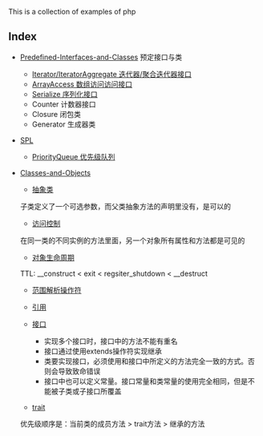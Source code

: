 This is a collection of examples of php

## Index

* [Predefined-Interfaces-and-Classes](https://github.com/cyub/code-examples/tree/master/php/Predefined-Interfaces-and-Classes) 预定接口与类
    * [Iterator/IteratorAggregate 迭代器/聚合迭代器接口](https://github.com/cyub/code-examples/blob/master/php/Predefined-Interfaces-and-Classes/myIterator.php)
    * [ArrayAccess 数组访问访问接口](https://github.com/cyub/code-examples/blob/master/php/Predefined-Interfaces-and-Classes/arrayAndObjectAccess.php)
    * [Serialize 序列化接口](https://github.com/cyub/code-examples/blob/master/php/Predefined-Interfaces-and-Classes/objSerialize.php)
    * Counter 计数器接口
    * Closure 闭包类
    * Generator 生成器类

* [SPL](https://github.com/cyub/code-examples/tree/master/php/SPL)
    * [PriorityQueue 优先级队列](https://github.com/cyub/code-examples/blob/master/php/SPL/splPriorityQueue.php)

* [Classes-and-Objects](https://github.com/cyub/code-examples/tree/master/php/Classes-and-Objects)
    * [抽象类](https://github.com/cyub/code-examples/tree/master/php/Classes-and-Objects/class_abstraction.php)
    
    子类定义了一个可选参数，而父类抽象方法的声明里没有，是可以的

    * [访问控制](https://github.com/cyub/code-examples/tree/master/php/Classes-and-Objects/object_access_control.php)
     
     在同一类的不同实例的方法里面，另一个对象所有属性和方法都是可见的

    * [对象生命周期](https://github.com/cyub/code-examples/tree/master/php/Classes-and-Objects/object_lifecycle.php)
    
    TTL: \__construct < exit < regsiter_shutdown < \__destruct

    * [范围解析操作符](https://github.com/cyub/code-examples/tree/master/php/Classes-and-Objects/scope_resolution_operator.php)
    * [引用](https://github.com/cyub/code-examples/tree/master/php/Classes-and-Objects/object_reference.php)
    * [接口](https://github.com/cyub/code-examples/tree/master/php/Classes-and-Objects/interface.php)
        * 实现多个接口时，接口中的方法不能有重名
        * 接口通过使用extends操作符实现继承
        * 类要实现接口，必须使用和接口中所定义的方法完全一致的方式。否则会导致致命错误
        * 接口中也可以定义常量。接口常量和类常量的使用完全相同，但是不能被子类或子接口所覆盖
    
    * [trait](https://github.com/cyub/code-examples/tree/master/php/Classes-and-Objects/trait.php)
    
    优先级顺序是：当前类的成员方法 > trait方法 > 继承的方法


